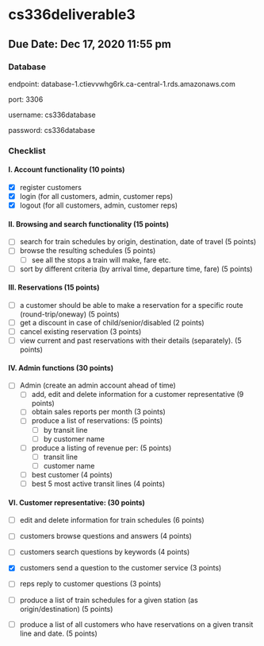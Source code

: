 # cs336deliverable3

## Due Date: Dec 17, 2020 11:55 pm

### Database
endpoint: database-1.ctievvwhg6rk.ca-central-1.rds.amazonaws.com

port: 3306

username: cs336database

password: cs336database

### Checklist
#### I. Account functionality (10 points)
- [X] register customers
- [X] login (for all customers, admin, customer reps)
- [X] logout (for all customers, admin, customer reps)

#### II. Browsing and search functionality (15 points)
- [ ] search for train schedules by origin, destination, date of travel (5 points)
- [ ] browse the resulting schedules (5 points)
  - [ ] see all the stops a train will make, fare etc.
- [ ] sort by different criteria (by arrival time, departure time, fare) (5 points)

#### III. Reservations (15 points)
- [ ] a customer should be able to make a reservation for a specific route (round-trip/oneway) (5 points)
- [ ] get a discount in case of child/senior/disabled (2 points)
- [ ] cancel existing reservation (3 points)
- [ ] view current and past reservations with their details (separately). (5 points)

#### IV. Admin functions (30 points)
- [ ] Admin (create an admin account ahead of time)
  - [ ] add, edit and delete information for a customer representative (9 points)
  - [ ] obtain sales reports per month (3 points)
  - [ ] produce a list of reservations: (5 points)
    - [ ] by transit line
    - [ ] by customer name
  - [ ] produce a listing of revenue per: (5 points)
    - [ ] transit line
    - [ ] customer name
  - [ ] best customer (4 points)
  - [ ] best 5 most active transit lines (4 points)

#### VI. Customer representative: (30 points)
- [ ] edit and delete information for train schedules (6 points)
- [ ] customers browse questions and answers (4 points)
- [ ] customers search questions by keywords (4 points)
- [X] customers send a question to the customer service (3 points)
- [ ] reps reply to customer questions (3 points)
- [ ] produce a list of train schedules for a given station (as origin/destination) (5 points)
- [ ] produce a list of all customers who have reservations on a given transit line and date. (5 points)

